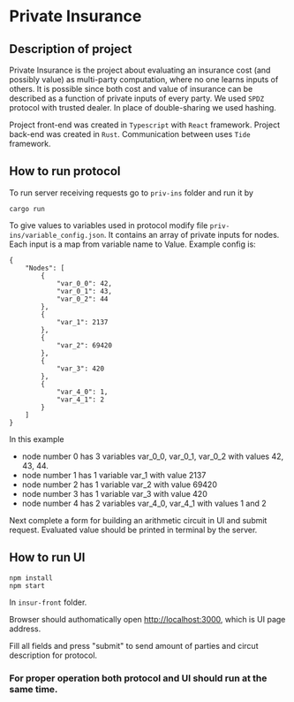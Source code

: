 # Private Insurance

## Description of project

Private Insurance is the project about evaluating an insurance cost (and possibly value) as multi-party computation, where no one learns inputs of others. It is possible since both cost and value of insurance can be described as a function of private inputs of every party. We used `SPDZ` protocol with trusted dealer. In place of double-sharing we used hashing.

Project front-end was created in `Typescript` with `React` framework.
Project back-end was created in `Rust`.
Communication between uses `Tide` framework.
## How to run protocol
To run server receiving requests go to `priv-ins` folder and run it by
```
cargo run
```

To give values to variables used in protocol modify file `priv-ins/variable_config.json`. It contains an array of private inputs for nodes. Each input is a map from variable name to Value. Example config is:
```
{
    "Nodes": [
        {
            "var_0_0": 42,
            "var_0_1": 43,
            "var_0_2": 44
        },
        {
            "var_1": 2137
        },
        {
            "var_2": 69420
        },
        {
            "var_3": 420
        },
        {
            "var_4_0": 1,
            "var_4_1": 2
        }
    ]
}
```
In this example 
* node number 0 has 3 variables var_0_0, var_0_1, var_0_2 with values 42, 43, 44.
* node number 1 has 1 variable var_1 with value 2137
* node number 2 has 1 variable var_2 with value 69420
* node number 3 has 1 variable var_3 with value 420
* node number 4 has 2 variables var_4_0, var_4_1 with values 1 and 2

Next complete a form for building an arithmetic circuit in UI and submit request. Evaluated value should be printed in terminal by the server.

## How to run UI

```
npm install
npm start
```
In `insur-front` folder.

Browser should authomatically open [http://localhost:3000](http://localhost:3000), which is UI page address. 

Fill all fields and press "submit" to send amount of parties and circut description for protocol.

### For proper operation both protocol and UI should run at the same time.
